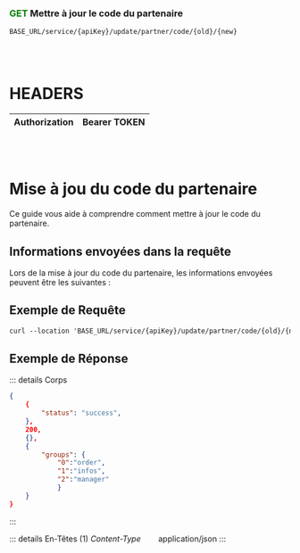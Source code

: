 ### <span style="color:green">GET</span> Mettre à jour le code du partenaire

````
BASE_URL/service/{apiKey}/update/partner/code/{old}/{new}
````

<br/> <br/>

# HEADERS

| Authorization | Bearer TOKEN |
| ------------- | -----------  |

<br/> <br/>

# Mise à jou du code du partenaire
Ce guide vous aide à comprendre comment mettre à jour le code du partenaire.


## Informations envoyées dans la requête

Lors de la mise à jour du code du partenaire, les informations envoyées peuvent être les suivantes :


## Exemple de Requête

```txt
curl --location 'BASE_URL/service/{apiKey}/update/partner/code/{old}/{new}' \'

```


## Exemple de Réponse

::: details Corps  

```json
{
    {
        "status": "success",
    },
    200,
    {},
    {
        "groups": {
            "0":"order", 
            "1":"infos",
            "2":"manager"
            }
    }
}
```
:::


::: details En-Têtes (1)
 *Content-Type*    &nbsp;&nbsp;&nbsp;&nbsp;&nbsp;&nbsp;     application/json
:::
